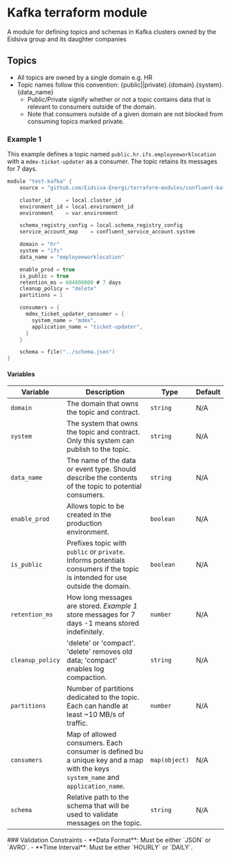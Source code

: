 # Kafka terraform module
A module for defining topics and schemas in Kafka clusters owned by the Eidsiva group and its daughter companies


## Topics
* All topics are owned by a single domain e.g. HR
* Topic names follow this convention: {public||private}.{domain}.{system}.{data_name}
  * Public/Private signify whether or not a topic contains data that is relevant to consumers outside of the domain.
  * Note that consumers outside of a given domain are not blocked from consuming topics marked private.


### Example 1
This example defines a topic named `public.hr.ifs.employeeworklocation` with a `mdmx-ticket-updater` as a consumer. The topic retains its messages for 7 days.


```c
module "test-kafka" {
    source = "github.com/Eidsiva-Energi/terraform-modules/confluent-kafka/topic"

    cluster_id     = local.cluster_id
    environment_id = local.environment_id
    environment    = var.environment

    schema_registry_config = local.schema_registry_config
    service_account_map    = confluent_service_account.system

    domain = "hr"
    system = "ifs"
    data_name = "employeeworklocation"

    enable_prod = true
    is_public = true
    retention_ms = 604800000 # 7 days
    cleanup_policy = "delete"
    partitions = 1

    consumers = {
      mdmx_ticket_updater_consumer = {
        system_name = "mdmx",
        application_name = "ticket-updater",
      }
    }

    schema = file("../schema.json")
}
```

#### Variables

| **Variable**              | **Description**                                                                                                 | **Type**      | **Default**                                |
|---------------------------|-----------------------------------------------------------------------------------------------------------------|---------------|--------------------------------------------|
| `domain`                  | The domain that owns the topic and contract.                                                                    | `string`      | N/A                                        |
| `system`                  | The system that owns the topic and contract. Only this system can publish to the topic.                         | `string`      | N/A                                        |
| `data_name`               | The name of the data or event type. Should describe the contents of the topic to potential consumers.           | `string`      | N/A                                        |
| `enable_prod`             | Allows topic to be created in the production environment.                                                       | `boolean`     | N/A                                        |
| `is_public`               | Prefixes topic with `public` or `private`. Informs potentials consumers if the  topic is intended for use outside the domain.   | `boolean` | N/A                            |
| `retention_ms`            | How long messages are stored. *Example 1* store messages for 7 days -1 means stored indefinitely.               | `number`      | N/A                                        |
| `cleanup_policy`          | 'delete' or 'compact'. 'delete' removes old data; 'compact' enables log compaction.                             | `string`      | N/A                                        |
| `partitions`              | Number of partitions dedicated to the topic. Each can handle at least ~10 MB/s of traffic.                      | `number`      | N/A                                             |
| `consumers`               | Map of allowed consumers. Each consumer is defined bu a unique key and a map with the keys `system_name` and `application_name`.| `map(object)` | N/A                        |
| `schema`                  | Relative path to the schema that will be used to validate messages on the topic.                                | `string`      | N/A                                        |

<!--->
### Validation Constraints
- **Data Format**: Must be either `JSON` or `AVRO`.
- **Time Interval**: Must be either `HOURLY` or `DAILY`.